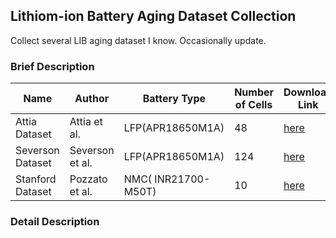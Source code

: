 ##  Lithiom-ion Battery Aging Dataset Collection
Collect several LIB aging dataset I know. Occasionally update.

### Brief Description
| **Name**         | **Author**      | **Battery Type**    | **Number of Cells** | **Download Link**                                                        |
|------------------|-----------------|---------------------|---------------------|--------------------------------------------------------------------------|
| Attia Dataset    | Attia et al.    | LFP(APR18650M1A)    | 48                  | [here](https://data.matr.io/1/projects/5d80e633f405260001c0b60a)         |
| Severson Dataset | Severson et al. | LFP(APR18650M1A)    | 124                 | [here](https://data.matr.io/1/projects/5c48dd2bc625d700019f3204)         |
| Stanford Dataset | Pozzato et al.  | NMC(	INR21700-M50T) | 10                  | [here](https://osf.io/qsabn/?view_only=2a03b6c78ef14922a3e244f3d549de78) |

### Detail Description
